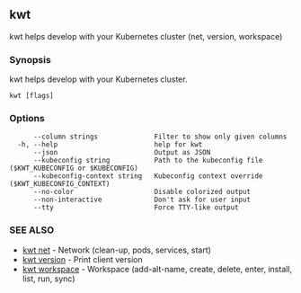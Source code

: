 ## kwt

kwt helps develop with your Kubernetes cluster (net, version, workspace)

### Synopsis

kwt helps develop with your Kubernetes cluster.

```
kwt [flags]
```

### Options

```
      --column strings              Filter to show only given columns
  -h, --help                        help for kwt
      --json                        Output as JSON
      --kubeconfig string           Path to the kubeconfig file ($KWT_KUBECONFIG or $KUBECONFIG)
      --kubeconfig-context string   Kubeconfig context override ($KWT_KUBECONFIG_CONTEXT)
      --no-color                    Disable colorized output
      --non-interactive             Don't ask for user input
      --tty                         Force TTY-like output
```

### SEE ALSO

* [kwt net](kwt_net.md)	 - Network (clean-up, pods, services, start)
* [kwt version](kwt_version.md)	 - Print client version
* [kwt workspace](kwt_workspace.md)	 - Workspace (add-alt-name, create, delete, enter, install, list, run, sync)

